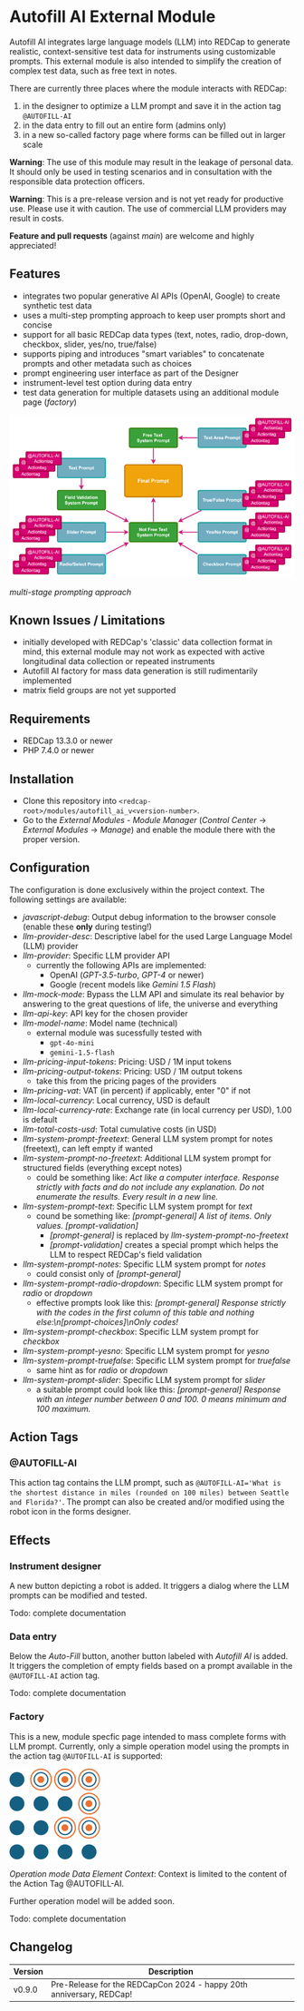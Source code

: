 # Autofill AI External Module

Autofill AI integrates large language models (LLM) into REDCap to generate realistic, context-sensitive test data for instruments using customizable prompts. This external module is also intended to simplify the creation of complex test data, such as free text in notes.

There are currently three places where the module interacts with REDCap:

1. in the designer to optimize a LLM prompt and save it in the action tag `@AUTOFILL-AI`
2. in the data entry to fill out an entire form (admins only)
3. in a new so-called factory page where forms can be filled out in larger scale

**Warning**: The use of this module may result in the leakage of personal data. It should only be used in testing scenarios and in consultation with the responsible data protection officers.

**Warning**: This is a pre-release version and is not yet ready for productive use. Please use it with caution. The use of commercial LLM providers may result in costs.

**Feature and pull requests** (against _main_) are welcome and highly appreciated!

## Features

- integrates two popular generative AI APIs (OpenAI, Google) to create synthetic test data
- uses a multi-step prompting approach to keep user prompts short and concise
- support for all basic REDCap data types (text, notes, radio, drop-down, checkbox, slider, yes/no, true/false)
- supports piping and introduces "smart variables" to concatenate prompts and other metadata such as choices
- prompt engineering user interface as part of the Designer
- instrument-level test option during data entry
- test data generation for multiple datasets using an additional module page (*factory*)

![multi-stage prompting](img/multi-stage-prompting.png)

*multi-stage prompting approach*

## Known Issues / Limitations

- initially developed with REDCap's 'classic' data collection format in mind, this external module may not work as expected with active longitudinal data collection or repeated instruments
- Autofill AI factory for mass data generation is still rudimentarily implemented
- matrix field groups are not yet supported

## Requirements

- REDCap 13.3.0 or newer
- PHP 7.4.0 or newer

## Installation

- Clone this repository into `<redcap-root>/modules/autofill_ai_v<version-number>`.
- Go to the *External Modules - Module Manager* (*Control Center* -> *External Modules* -> *Manage*) and enable the module there with the proper version.

## Configuration

The configuration is done exclusively within the project context. The following settings are available:

- *javascript-debug*: Output debug information to the browser console (enable these **only** during testing!)
- *llm-provider-desc*: Descriptive label for the used Large Language Model (LLM) provider
- *llm-provider*: Specific LLM provider API
    - currently the following APIs are implemented:
        - OpenAI (*GPT-3.5-turbo*, *GPT-4* or newer)
        - Google (recent models like *Gemini 1.5 Flash*)
- *llm-mock-mode*: Bypass the LLM API and simulate its real behavior by answering to the great questions of life, the universe and everything
- *llm-api-key*: API key for the chosen provider
- *llm-model-name*: Model name (technical)
    - external module was sucessfully tested with
        - `gpt-4o-mini`
        - `gemini-1.5-flash`
- *llm-pricing-input-tokens*: Pricing: USD / 1M input tokens
- *llm-pricing-output-tokens*: Pricing: USD / 1M output tokens
    - take this from the pricing pages of the providers
- *llm-pricing-vat*: VAT (in percent) if applicably, enter "0" if not
- *llm-local-currency*: Local currency, USD is default
- *llm-local-currency-rate*: Exchange rate (in local currency per USD), 1.00 is default
- *llm-total-costs-usd*: Total cumulative costs (in USD)
- *llm-system-prompt-freetext*: General LLM system prompt for notes (freetext), can left empty if wanted
- *llm-system-prompt-no-freetext*: Additional LLM system prompt for structured fields (everything except notes)
    - could be something like: *Act like a computer interface. Response strictly with facts and do not include any explanation. Do not enumerate the results. Every result in a new line.*
- *llm-system-prompt-text*: Specific LLM system prompt for *text*
    - cound be something like: *[prompt-general] A list of items. Only values. [prompt-validation]*
        - *[prompt-general]* is replaced by *llm-system-prompt-no-freetext*
        - *[prompt-validation]* creates a special prompt which helps the LLM to respect REDCap's field validation
- *llm-system-prompt-notes*: Specific LLM system prompt for *notes*
    - could consist only of *[prompt-general]*
- *llm-system-prompt-radio-dropdown*: Specific LLM system prompt for *radio* or *dropdown*
    -  effective prompts look like this: *[prompt-general] Response strictly with the codes in the first column of this table and nothing else:\n[prompt-choices]\nOnly codes!*
- *llm-system-prompt-checkbox*: Specific LLM system prompt for *checkbox*
- *llm-system-prompt-yesno*: Specific LLM system prompt for *yesno*
- *llm-system-prompt-truefalse*: Specific LLM system prompt for *truefalse*
    -  same hint as for *radio* or *dropdown*
- *llm-system-prompt-slider*: Specific LLM system prompt for *slider*
    - a suitable prompt could look like this: *[prompt-general] Response with an integer number between 0 and 100. 0 means minimum and 100 maximum.*

## Action Tags

### @AUTOFILL-AI

This action tag contains the LLM prompt, such as `@AUTOFILL-AI='What is the shortest distance in miles (rounded on 100 miles) between Seattle and Florida?'`. The prompt can also be created and/or modified using the robot icon in the forms designer.

## Effects

### Instrument designer

A new button depicting a robot is added. It triggers a dialog where the LLM prompts can be modified and tested.

Todo: complete documentation

### Data entry

Below the *Auto-Fill* button, another button labeled with *Autofill AI* is added. It triggers the completion of empty fields based on a prompt available in the `@AUTOFILL-AI` action tag.

Todo: complete documentation

### Factory

This is a new, module specfic page intended to mass complete forms with LLM prompt. Currently, only a simple operation model using the prompts in the action tag `@AUTOFILL-AI` is supported:

![Element context without overwriting](img/factory_element_context_1.svg)

*Operation mode Data Element Context*: Context is limited to the content of the Action Tag @AUTOFILL-AI.

Further operation model will be added soon.

Todo: complete documentation

## Changelog

Version | Description
------- | --------------------------------------------------------------------
v0.9.0  | Pre-Release for the REDCapCon 2024 - happy 20th anniversary, REDCap!
